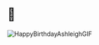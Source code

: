 # 🎨
![HappyBirthdayAshleighGIF](https://user-images.githubusercontent.com/99292913/210190068-be669d1b-e41d-458a-8642-92910e22eb17.gif)
